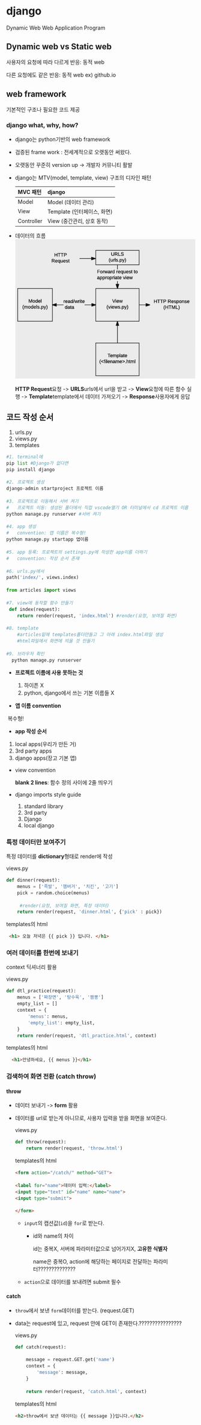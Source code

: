 # django

Dynamic Web Web Application Program

## Dynamic web vs Static web

사용자의 요청에 따라 다르게 반응: 동적 web

다른 요청에도 같은 반응: 동적 web ex) github.io

## web framework

기본적인 구조나 필요한 코드 제공

### 	django what, why, how?

- django는 python기반의 web framework

- 검증된 frame work : 전세계적으로 오랫동안 써왔다.

- 오랫동안 꾸준히 version up -> 개발자 커뮤니티 활발

- django는 MTV(model, template, view) 구조의 디자인 패턴

  | MVC 패턴   | django                      |
  | ---------- | --------------------------- |
  | Model      | Model (데이터 관리)         |
  | View       | Template (인터페이스, 화면) |
  | Controller | View (중간관리, 상호 동작)  |

- 데이터의 흐름![image-20200818013134885](00_Django.assets/image-20200818013134885.png)

  **HTTP Request**요청 -> **URLS**urls에서 url을 받고 -> **View**요청에 따른 함수 실행 -> **Template**template에서 데이터 가져오기 -> **Response**사용자에게 응답

  

## 코드 작성 순서

1. urls.py
2. views.py
3. templates

```python
#1. terminal에
pip list #Django가 없다면
pip install django

#2. 프로젝트 생성
django-admin startproject 프로젝트 이름

#3. 프로젝트로 이동해서 서버 켜기
#	프로젝트 이동: 생성된 폴더에서 직접 vscode열기 OR 터미널에서 cd 프로젝트 이름
python manage.py runserver #서버 켜기

#4. app 생성
#	convention: 앱 이름은 복수형!
python manage.py startapp 앱이름

#5. app 등록: 프로젝트의 settings.py에 작성한 app이름 더하기
#	convention: 작성 순서 존재

#6. urls.py에서
path('index/', views.index)

from articles import views

#7. view에 동작할 함수 만들기
 def index(request):
    return render(request, 'index.html') #render(요청, 보여질 화면)

#8. template
	#articles밑에 templates폴더만들고 그 아래 index.html파일 생성
	#html파일에서 화면에 띄울 것 만들기
    
#9. 브라우저 확인
  python manage.py runserver
```

- **프로젝트 이름에 사용 못하는 것**

	1. 하이픈 X
 	2. python, django에서 쓰는 기본 이름들 X

- **앱 이름 convention**

​	복수형!

- **app 작성 순서**

1. local apps(우리가 만든 거)
2. 3rd party apps
3. django apps(장고 기본 앱)

- view convention

  **blank 2 lines**: 함수 정의 사이에 2줄 띄우기

- django imports style guide

  1. standard library
  2. 3rd party
  3. Django
  4. local django

### 특정 데이터만 보여주기

특정 데이터를 **dictionary**형태로 render에 작성

views.py

```python
def dinner(request):
    menus = ['족발', '햄버거', '치킨', '고기']
    pick = random.choice(menus)
    
     #render(요청, 보여질 화면, 특정 데이터)
    return render(request, 'dinner.html', {'pick' : pick})
```

templates의 html

```html
 <h1> 오늘 저녁은 {{ pick }} 입니다. </h1>
```

### 여러 데이터를 한번에 보내기

context 딕셔너리 활용

views.py

```python
def dtl_practice(request):
    menus = ['짜장면', '탕수육', '짬뽕']
    empty_list = []
    context = {
        'menus': menus,
        'empty_list': empty_list,
    }
    return render(request, 'dtl_practice.html', context)
```

templates의 html

```html
  <h1>안녕하세요, {{ menus }}</h1>
```



### 검색하여 화면 전환 (catch throw)

#### throw

- 데이터 보내기 -> **form** 활용

- 데이터를 url로 받는게 아니므로, 사용자 입력을 받을 화면을 보여준다.

  views.py

  ```python
  def throw(request):
      return render(request, 'throw.html')
  ```

  templates의 html

  ```html
  <form action="/catch/" method="GET">
  
  <label for="name">데이터 입력:</label>
  <input type="text" id="name" name="name">
  <input type="submit">
      
  </form>
  ```

  - `input`의 캡션값(`id`)을 `for`로 받는다.

    - id와 name의 차이

      id는 중복X, 서버에 파라미터값으로 넘어가지X, **고유한 식별자**

      name은 중복O, action에 해당하는 페이지로 전달하는 파라미터??????????????

  - `action`으로 데이터를 보내려면 submit 필수

#### catch

- `throw`에서 보낸 `form`데이터를 받는다. (request.GET)

- data는 request에 있고, request 안에 GET이 존재한다.????????????????

  views.py

  ```python
  def catch(request):
      
      message = request.GET.get('name')
      context = {
          'message': message,
      }
      
      return render(request, 'catch.html', context)
  ```

  templates의 html

  ```html
  <h2>throw에서 보낸 데이터는 {{ message }}입니다.</h2>
  ```

  


